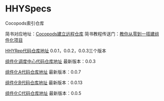 # HHYSpecs
Cocopods索引仓库

简书对应地址：[Cocopods建立远程仓库](https://www.jianshu.com/p/9975a364b476)
简书教程传送门：[教你从零到一搭建组件化项目](https://www.jianshu.com/p/267fc922897d)

[HHYRep代码仓库地址](https://github.com/HuiYouHua/HHYRep)  0.0.1，0.0.2，0.0.3三个版本

[组件化调度中心代码仓库地址](https://github.com/HuiYouHua/HHYCTMediator)  最新版本：0.0.3

[组件化A代码仓库地址](https://github.com/HuiYouHua/HHYComponentA)  最新版本：0.0.7

[组件化B代码仓库地址](https://github.com/HuiYouHua/HHYComponentB)  最新版本：0.0.13

[组件化C代码仓库地址](https://github.com/HuiYouHua/HHYComponentC)  最新版本：0.0.5
